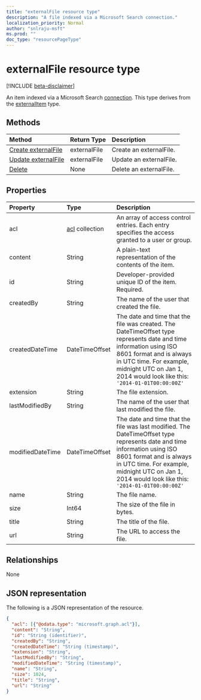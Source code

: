 ```yaml
---
title: "externalFile resource type"
description: "A file indexed via a Microsoft Search connection."
localization_priority: Normal
author: "snlraju-msft"
ms.prod: ""
doc_type: "resourcePageType"
---
```


# externalFile resource type

[!INCLUDE [beta-disclaimer](../../includes/beta-disclaimer.md)]

An item indexed via a Microsoft Search [connection](connection.md). This type derives from the [externalItem](externalitem.md) type.

## Methods

| Method                                                | Return Type  | Description |
|:------------------------------------------------------|:-------------|:------|
| [Create externalFile](../api/connection-put-items.md) | externalFile | Create an externalFile. |
| [Update externalFile](../api/externalitem-update.md)  | externalFile | Update an externalFile. |
| [Delete](../api/externalitem-delete.md)               | None         | Delete an externalFile. | |

## Properties

| Property         | Type                     | Description                    |
|:-----------------|:-------------------------|:-------------------------------|
| acl              | [acl](acl.md) collection | An array of access control entries. Each entry specifies the access granted to a user or group. |
| content          | String                   | A plain-text representation of the contents of the item. |
| id               | String                   | Developer-provided unique ID  of the item. Required. |
| createdBy        | String                   | The name of the user that created the file. |
| createdDateTime  | DateTimeOffset           | The date and time that the file was created. The DateTimeOffset type represents date and time information using ISO 8601 format and is always in UTC time. For example, midnight UTC on Jan 1, 2014 would look like this: `'2014-01-01T00:00:00Z'` |
| extension        | String                   | The file extension.            |
| lastModifiedBy   | String                   | The name of the user that last modified the file. |
| modifiedDateTime | DateTimeOffset           | The date and time that the file was last modified. The DateTimeOffset type represents date and time information using ISO 8601 format and is always in UTC time. For example, midnight UTC on Jan 1, 2014 would look like this: `'2014-01-01T00:00:00Z'` |
| name             | String                   | The file name.                 |
| size             | Int64                    | The size of the file in bytes. |
| title            | String                   | The title of the file.         |
| url              | String                   | The URL to access the file.    |

## Relationships

None

## JSON representation

The following is a JSON representation of the resource.

<!-- {
  "blockType": "resource",
  "optionalProperties": [

  ],
  "@odata.type": "microsoft.graph.externalFile",
  "baseType": "microsoft.graph.externalItem"
}-->

```json
{
  "acl": [{"@odata.type": "microsoft.graph.acl"}],
  "content": "String",
  "id": "String (identifier)",
  "createdBy": "String",
  "createdDateTime": "String (timestamp)",
  "extension": "String",
  "lastModifiedBy": "String",
  "modifiedDateTime": "String (timestamp)",
  "name": "String",
  "size": 1024,
  "title": "String",
  "url": "String"
}
```

<!-- uuid: 16cd6b66-4b1a-43a1-adaf-3a886856ed98
2019-02-04 14:57:30 UTC -->
<!-- {
  "type": "#page.annotation",
  "description": "externalFile resource",
  "keywords": "",
  "section": "documentation",
  "tocPath": ""
}-->
